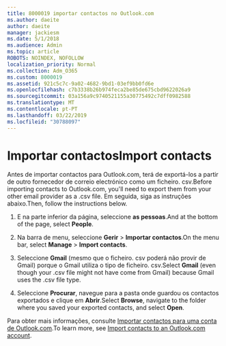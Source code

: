 ```yaml
---
title: 8000019 importar contactos no Outlook.com
ms.author: daeite
author: daeite
manager: jackiesm
ms.date: 5/1/2018
ms.audience: Admin
ms.topic: article
ROBOTS: NOINDEX, NOFOLLOW
localization_priority: Normal
ms.collection: Adm_O365
ms.custom: 8000019
ms.assetid: 921c5c7c-9a02-4682-9bd1-03ef9bb0fd6e
ms.openlocfilehash: c7b3338b26b974feca2be85de675cbd9622026a9
ms.sourcegitcommit: 03a156a9c9740521155a30775492c7dff0982588
ms.translationtype: MT
ms.contentlocale: pt-PT
ms.lasthandoff: 03/22/2019
ms.locfileid: "30788097"
---
```

# <a name="import-contacts"></a><span data-ttu-id="df53e-102">Importar contactos</span><span class="sxs-lookup"><span data-stu-id="df53e-102">Import contacts</span></span>

<span data-ttu-id="df53e-103">Antes de importar contactos para Outlook.com, terá de exportá-los a partir de outro fornecedor de correio electrónico como um ficheiro. csv.</span><span class="sxs-lookup"><span data-stu-id="df53e-103">Before importing contacts to Outlook.com, you'll need to export them from your other email provider as a .csv file.</span></span> <span data-ttu-id="df53e-104">Em seguida, siga as instruções abaixo.</span><span class="sxs-lookup"><span data-stu-id="df53e-104">Then, follow the instructions below.</span></span>
  
1. <span data-ttu-id="df53e-105">E na parte inferior da página, seleccione **as pessoas**.</span><span class="sxs-lookup"><span data-stu-id="df53e-105">And at the bottom of the page, select **People**.</span></span> 
    
2. <span data-ttu-id="df53e-106">Na barra de menu, seleccione **Gerir** \> **Importar contactos**.</span><span class="sxs-lookup"><span data-stu-id="df53e-106">On the menu bar, select **Manage** \> **Import contacts**.</span></span> 
    
3. <span data-ttu-id="df53e-107">Seleccione **Gmail** (mesmo que o ficheiro. csv poderá não provir de Gmail) porque o Gmail utiliza o tipo de ficheiro. csv.</span><span class="sxs-lookup"><span data-stu-id="df53e-107">Select **Gmail** (even though your .csv file might not have come from Gmail) because Gmail uses the .csv file type.</span></span> 
    
4. <span data-ttu-id="df53e-108">Seleccione **Procurar**, navegue para a pasta onde guardou os contactos exportados e clique em **Abrir**.</span><span class="sxs-lookup"><span data-stu-id="df53e-108">Select **Browse**, navigate to the folder where you saved your exported contacts, and select **Open**.</span></span> 
    
<span data-ttu-id="df53e-109">Para obter mais informações, consulte [Importar contactos para uma conta de Outlook.com](https://go.microsoft.com/fwlink/p/?linkid=873136).</span><span class="sxs-lookup"><span data-stu-id="df53e-109">To learn more, see [Import contacts to an Outlook.com account](https://go.microsoft.com/fwlink/p/?linkid=873136).</span></span>
  

